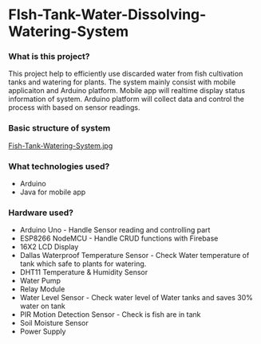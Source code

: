 # FIsh-Tank-Water-Dissolving-Watering-System

### What is this project?
<p>
This project help to efficiently use discarded water from fish cultivation tanks and watering for plants.
The system mainly consist with mobile applicaiton and Arduino platform. Mobile app will realtime display status information of system. Arduino platform will collect data and control the process with based on sensor readings.
</p>

### Basic structure of system
[Fish-Tank-Watering-System.jpg](https://postimg.cc/VSjMCLLp)

### What technologies used?
+ Arduino
+ Java for mobile app

### Hardware used?
+ Arduino Uno - Handle Sensor reading and controlling part
+ ESP8266 NodeMCU  -  Handle CRUD functions with Firebase
+ 16X2 LCD Display
+ Dallas Waterproof Temperature Sensor  -  Check Water temperature of tank which safe to plants for watering.
+ DHT11 Temperature & Humidity Sensor 
+ Water Pump
+ Relay Module
+ Water Level Sensor  - Check water level of Water tanks and saves 30% water on tank
+ PIR Motion Detection Sensor - Check is fish are in tank
+ Soil Moisture Sensor
+ Power Supply

